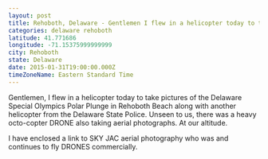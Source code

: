 ```yaml
---
layout: post
title: Rehoboth, Delaware - Gentlemen I flew in a helicopter today to take pictures of the Delaware Special Olympics
categories: delaware rehoboth
latitude: 41.771686
longitude: -71.15375999999999
city: Rehoboth
state: Delaware
date: 2015-01-31T19:00:00.000Z
timeZoneName: Eastern Standard Time
---
```


Gentlemen,   I flew in a helicopter today to take pictures of the Delaware Special Olympics Polar Plunge in Rehoboth Beach along with another helicopter from the Delaware State Police.  Unseen to us, there was a heavy octo-copter DRONE also taking aerial photographs.  At our altitude.  

I have enclosed a link to SKY JAC aerial photography who was and continues to fly DRONES commercially.  
